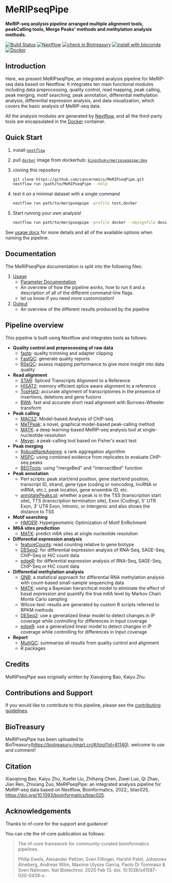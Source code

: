 # MeRIPseqPipe

**MeRIP-seq analysis pipeline arranged multiple alignment tools, peakCalling tools, Merge Peaks\' methods and methylation analysis methods.**

[![Build Status](https://travis-ci.com/nf-core/meripseqpipe.svg?branch=master)](https://travis-ci.com/nf-core/meripseqpipe)
[![Nextflow](https://img.shields.io/badge/nextflow-%E2%89%A519.04.0-brightgreen.svg)](https://www.nextflow.io/)
[![check in Biotreasury](https://img.shields.io/badge/Biotreasury-collected-brightgreen)](https://biotreasury.rjmart.cn/#/tool?id=61140)
[![install with bioconda](https://img.shields.io/badge/install%20with-bioconda-brightgreen.svg)](http://bioconda.github.io/)
[![Docker](https://img.shields.io/docker/automated/kingzhuky/meripseqpipe.svg)](https://hub.docker.com/r/kingzhuky/meripseqpipe)

## Introduction

Here, we present MeRIPseqPipe, an integrated analysis pipeline for MeRIP-seq data based on Nextflow. It integrates ten main functional modules including data preprocessing, quality control, read mapping, peak calling, peak merging, motif searching, peak annotation, differential methylation analysis, differential expression analysis, and data visualization, which covers the basic analysis of MeRIP-seq data. 

All the analysis modules are generated by [Nextflow](https://www.nextflow.io/), and all the third-party tools are encapsulated in the [Docker](https://www.docker.com/resources/what-container) container.

## Quick Start

1. install [`nextflow`](https://nf-co.re/usage/installation)

2. pull [`docker`](https://docs.docker.com/engine/installation/) image from dockerhub: [`kingzhuky/meripseqpipe:dev`](https://hub.docker.com/r/kingzhuky/meripseqpipe)

3. cloning this repository

    ```bash
    git clone https://github.com/canceromics/MeRIPseqPipe.git
    nextflow run /path/to/MeRIPseqPipe --help
    ```

4. test it on a minimal dataset with a single command

    ```bash
    nextflow run path/to/meripseqpipe -profile test,docker
    ```

5. Start running your own analysis!

    ```bash
    nextflow run path/to/meripseqpipe -profile docker --designfile designfile.tsv --comparefile compare.txt -resume --aligners star --fasta hg38_genome.fa --gtf gencode.v25.annotation.gtf --rRNA_fasta hg38_rRNA.fasta --outdir path/to/results --skip_createbedgraph --peakMerged_mode rank --star_index hg38/starindex --skip_meyer --skip_matk --methylation_analysis_mode Wilcox-test
    ```

See [usage docs](docs/usage.md) for more details and all of the available options when running the pipeline.

## Documentation

The MeRIPseqPipe documentation is split into the following files:

1. [Usage](docs/usage.md)
    * [Parameter Documentation](docs/parameter_docs.md)
    * An overview of how the pipeline works, how to run it and a description of all of the different command-line flags.
    * let us know if you need more customization!
2. [Output](docs/output.md)
    * An overview of the different results produced by the pipeline

## Pipeline overview

This pipeline is built using Nextflow and integrates tools as follows:

* **Quality control and preprocessing of raw data**
  * [fastp](https://github.com/OpenGene/fastp): quality trimming and adapter clipping
  * [FastQC](https://www.bioinformatics.babraham.ac.uk/projects/fastqc/): generate quality reports
  * [RSeQC](http://rseqc.sourceforge.net/): assess mapping performance to give more insight into data quality
* **Read alignment**
  * [STAR](https://github.com/alexdobin/STAR): Spliced Transcripts Alignment to a Reference
  * [HISAT2](http://daehwankimlab.github.io/hisat2/): memory efficient splice aware alignment to a reference
  * [TopHat2](https://ccb.jhu.edu/software/tophat/index.shtml): accurate alignment of transcriptomes in the presence of insertions, deletions and gene fusions
  * [BWA](https://github.com/lh3/bwa): fast and accurate short read alignment with Burrows-Wheeler transform
* **Peak calling**
  * [MACS2](https://github.com/macs3-project/MACS): Model-based Analysis of ChIP-seq
  * [MeTPeak](https://github.com/compgenomics/MeTPeak): a novel, graphical model-based peak-calling method
  * [MATK](http://matk.renlab.org/): a deep learning-based MeRIP-seq analysis tool at single-nucleotide-resolution
  * [Meyer](https://pubmed.ncbi.nlm.nih.gov/22608085/): a peak-calling tool based on Fisher's exact test
* **Peak merging**
  * [RobustRankAggreg](https://pubmed.ncbi.nlm.nih.gov/22247279/): a rank aggregation algorithm
  * [MSPC](https://genometric.github.io/MSPC/): using combined evidence from replicates to evaluate ChIP-seq peaks
  * [BEDTools](https://bedtools.readthedocs.io/en/latest/): using "mergeBed" and "intersectBed" function
* **Peak annotation**
  * Perl scripts: peak start/end position, gene start/end position, transcript ID, strand, gene type (coding or noncoding, lncRNA or mRNA, etc.), peak location, gene ensemble ID, etc.
  * [annotatePeaks.pl](http://homer.ucsd.edu/homer/ngs/annotation.html): whether a peak is in the TSS (transcription start site), TTS (transcription termination site), Exon (Coding), 5' UTR Exon, 3' UTR Exon, Intronic, or Intergenic and also shows the distance to TSS
* **Motif searching**
  * [HMOER](http://homer.ucsd.edu/homer/motif/): Hypergeometric Optimization of Motif EnRichment
* **M6A sites predicition**
  * [MATK](http://matk.renlab.org/): predict m6A sites at single nucleotide resolution
* **Differential expression analysis**
  * [featureCounts](https://pubmed.ncbi.nlm.nih.gov/24227677/): read counting relative to gene biotype
  * [DESeq2](https://bioconductor.org/packages/release/bioc/html/DESeq2.html): for differential expression analysis of RNA-Seq, SAGE-Seq, ChIP-Seq or HiC count data
  * [edgeR](https://bioconductor.org/packages/release/bioc/html/edgeR.html): for differential expression analysis of RNA-Seq, SAGE-Seq, ChIP-Seq or HiC count data
* **Differential methylation analysis**
  * [QNB](https://pubmed.ncbi.nlm.nih.gov/28859631/): a statistical approach for differential RNA methylation analysis with count-based small-sample sequencing data
  * [MATK](http://matk.renlab.org/): using a Bayesian hierarchical model to eliminate the effect of basal expression and quantify the true m6A level by Markov Chain Monte Carlo sampling
  * Wilcox-test: results are generated by custom R scripts referred to RPKM methods
  * [DESeq2](https://bioconductor.org/packages/release/bioc/html/DESeq2.html): use a generalized linear model to detect changes in IP coverage while controlling for differences in Input coverage
  * [edgeR](https://bioconductor.org/packages/release/bioc/html/edgeR.html): use a generalized linear model to detect changes in IP coverage while controlling for differences in Input coverage
* **Report**
  * [MultiQC](https://multiqc.info/): summarize all results from quality control and alignment
  * R packages

## Credits

MeRIPseqPipe was originally written by Xiaoqiong Bao, Kaiyu Zhu.

## Contributions and Support

If you would like to contribute to this pipeline, please see the [contributing guidelines](.github/CONTRIBUTING.md).

## BioTreasury

MeRIPseqPipe has been uploaded to BioTreasury(https://biotreasury.rjmart.cn/#/tool?id=61140), welcome to use and comment!

## Citation
Xiaoqiong Bao, Kaiyu Zhu, Xuefei Liu, Zhihang Chen, Ziwei Luo, Qi Zhao, Jian Ren, Zhixiang Zuo, MeRIPseqPipe: an integrated analysis pipeline for MeRIP-seq data based on Nextflow, Bioinformatics, 2022;, btac025, https://doi.org/10.1093/bioinformatics/btac025.

## Acknowledgements
Thanks to nf-core for the support and guidance!

You can cite the nf-core publication as follows:

> The nf-core framework for community-curated bioinformatics pipelines.
> 
> Philip Ewels, Alexander Peltzer, Sven Fillinger, Harshil Patel, Johannes Alneberg, Andreas Wilm, Maxime Ulysse Garcia, Paolo Di Tommaso & Sven Nahnsen.
> Nat Biotechnol. 2020 Feb 13. doi: 10.1038/s41587-020-0439-x.
